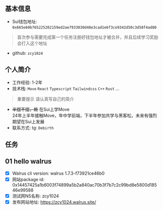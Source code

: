 ## 基本信息
- Sui钱包地址: `0x665e60b765225202159ed2ae7933030d48e3cad1e6f3ce9342d50c3d58f4ad80`
> 首次参与需要完成第一个任务注册好钱包地址才被合并，并且后续学习奖励会打入这个地址
- github: `zcy1024`

## 个人简介
- 工作经验: 1-2年
- 技术栈: `Move` `React` `Typescript` `Tailwindcss` `C++` `Rust` ...
> 重要提示 请认真写自己的简介
- ~~半摆不摆，赖~~ 在Sui上学Move<br>
  24年上半年接触Move，年中学前端，下半年参加共学与黑客松，未来有强烈期望在Sui上发展
- 联系方式: tg: `Debirth`

## 任务

##   01 hello walrus
- [x] Walrus cli version: walrus 1.7.3-f73921ce46b0
- [x] 网站package id: 0x14457425a1b6003f74899a5b2a840ac70b3f7b7c2c99bd8e5800d18546e99588
- [x] 测试网NS名称: zcy1024
- [x] 发布网站地址: https://zcy1024.walrus.site/